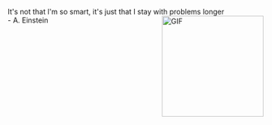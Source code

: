 It's not that l'm so smart, it's just that I stay with problems longer
<br> - A. Einstein 
<img align="right" alt="GIF" src="https://raw.githubusercontent.com/blurred-machine/blurred-machine/master/animation.gif" width="200px" />
  




